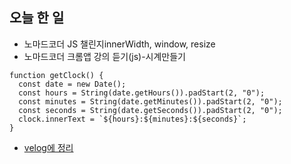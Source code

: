 ## 오늘 한 일
- 노마드코더 JS 챌린지innerWidth, window, resize
- 노마드코더 크롬앱 강의 듣기(js)-시계만들기
```
function getClock() {
  const date = new Date();
  const hours = String(date.getHours()).padStart(2, "0");
  const minutes = String(date.getMinutes()).padStart(2, "0");
  const seconds = String(date.getSeconds()).padStart(2, "0");
  clock.innerText = `${hours}:${minutes}:${seconds}`;
}
```
- [velog에 정리](https://velog.io/@lillly02v/220513-%ED%86%A0%EC%9D%B4%ED%94%84%EB%A1%9C%EC%A0%9D%ED%8A%B8-%EC%8B%9C%EA%B3%84%EC%88%98%EC%A0%95) 

